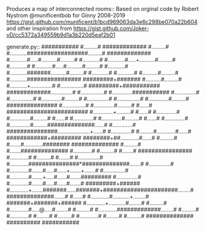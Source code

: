Produces a map of interconnected rooms::
    Based on orginal code by Robert Nystrom @munificentbob for Ginny 2008-2019
        https://gist.github.com/munificent/b1bcd969063da3e6c298be070a22b604
    and other inspiration from 
        https://gist.github.com/Joker-vD/cc5372a349559b9d1a3b220d5eaf2b01


generate.py::
                                       ###########
                                       #.........#
          #############                #.........#
          #...........##################.........# #############
          #...........#.....#..........#.........# #...........#
          #...........#.....+..........#.........# #...........#
          #...........#.....#..........#.........# #...........#
          #...........#######..........#.........# #...........#
          #...........#     #..........#.........# #...........################
       #########+#######    #..........#.........# #...........+..............#
       #...............#    #########+#####*###### #############..............#
       #...............#          #.............###########    #..............#
       #...............#          #.............#.........#    #..............#
       #...............#          #.............#.........#    ############*###
       #...............#          #.............#.........#            #......#
       ###############*#########  #.............+.........#            #......#
                 #.............#  #.............#.........#            #......#
                 #.............#  #.............#.........#            #......#
                 #.............#  #.............#.........##############......#
                 #.............#  ###############.........*............+......#
                 #.............#                #.........#............#......#
                 ############+#########         ########+##............#......#
                            #.........#           #.......#............########
        ##############      #.........#           #.......##############
        #............#      #.........#           #.......#      ################
        #............#      #.........#           #.......#      #..............#
        #............###############*##############.......#      #..............#
        #............#.......#.....#......+.......+.......#      #..............#
        #............#.......+.....#......#.......#########      #..............#
        #............#.......#.....#......#.......#              #########+######
        #............+.......#######......#######+######################........#
        ##############.......#     #......#   #............#...........+........#
                     #######+#######+######   #............+...........#........#
                           #.........#        #............#.....@.....#........#
                           #.........#        #............#############........#
                           #.........#        #............#           #........#
                           #.........#        #............#           #........#
                           #.........#        ##############           ##########
                           ###########
